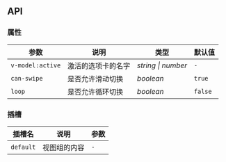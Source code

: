 ## API

### 属性

| 参数 | 说明 | 类型 | 默认值 | 
| --- | --- | --- | --- | 
| `v-model:active` | 激活的选项卡的名字 | _string \| number_ | `-` |
| `can-swipe` | 是否允许滑动切换 | _boolean_ | `true` |
| `loop` | 是否允许循环切换 | _boolean_ | `false` |

### 插槽

| 插槽名 | 说明 | 参数 |
| --- | --- | --- |
| `default` | 视图组的内容 | `-` |